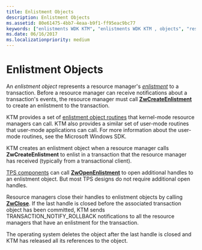 ```yaml
---
title: Enlistment Objects
description: Enlistment Objects
ms.assetid: 80e61475-4bb7-4eaa-b9f1-ff95eac9bc77
keywords: ["enlistments WDK KTM", "enlistments WDK KTM , objects", "resource managers WDK KTM , creating enlistments", "Kernel Transaction Manager WDK , enlistments", "KTM WDK , enlistments", "enlistment objects WDK KTM"]
ms.date: 06/16/2017
ms.localizationpriority: medium
---
```


# Enlistment Objects


An *enlistment object* represents a resource manager's [*enlistment*](transaction-processing-terms.md#ktm-term-enlistment) to a transaction. Before a resource manager can receive notifications about a transaction's events, the resource manager must call [**ZwCreateEnlistment**](https://docs.microsoft.com/windows-hardware/drivers/ddi/wdm/nf-wdm-ntcreateenlistment) to create an enlistment to the transaction.

KTM provides a set of [enlistment object routines](https://docs.microsoft.com/windows-hardware/drivers/ddi/index) that kernel-mode resource managers can call. KTM also provides a similar set of user-mode routines that user-mode applications can call. For more information about the user-mode routines, see the Microsoft Windows SDK.

KTM creates an enlistment object when a resource manager calls **ZwCreateEnlistment** to enlist in a transaction that the resource manager has received (typically from a transactional client).

[TPS components](understanding-tps-components.md) can call [**ZwOpenEnlistment**](https://docs.microsoft.com/windows-hardware/drivers/ddi/wdm/nf-wdm-ntopenenlistment) to open additional handles to an enlistment object. But most TPS designs do not require additional open handles.

Resource managers close their handles to enlistment objects by calling [**ZwClose**](https://docs.microsoft.com/windows-hardware/drivers/ddi/ntifs/nf-ntifs-ntclose). If the last handle is closed before the associated transaction object has been committed, KTM sends TRANSACTION\_NOTIFY\_ROLLBACK notifications to all the resource managers that have an enlistment for the transaction.

The operating system deletes the object after the last handle is closed and KTM has released all its references to the object.

 

 




